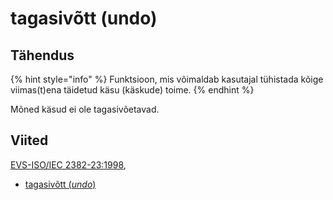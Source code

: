 # tagasivõtt \(undo\)

## Tähendus

{% hint style="info" %}
Funktsioon, mis võimaldab kasutajal tühistada kõige viimas\(t\)ena täidetud käsu \(käskude\) toime.
{% endhint %}

Mõned käsud ei ole tagasivõetavad.

## Viited

[EVS-ISO/IEC 2382-23:1998](http://www.evs.ee/tooted/evs-iso-iec-2382-23-1998), 

* [tagasivõtt \(_undo_\)](http://www.eki.ee/dict/its/index.cgi?Q=D4E82AEF-6C03-1014-88DC-FC5F0DBED45A&F=GUID&C01=1&C02=0&C10=1)

